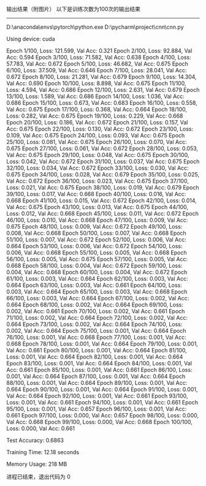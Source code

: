 输出结果（附图片）
以下是训练次数为100次的输出结果

---

D:\anaconda\envs\pytorch\python.exe D:\pycharm\project\cnn\cnn.py 

Using device: cuda

Epoch 1/100, Loss: 121.599, Val Acc: 0.321
Epoch 2/100, Loss: 92.884, Val Acc: 0.594
Epoch 3/100, Loss: 71.582, Val Acc: 0.638
Epoch 4/100, Loss: 57.783, Val Acc: 0.672
Epoch 5/100, Loss: 46.682, Val Acc: 0.675
Epoch 6/100, Loss: 37.509, Val Acc: 0.646
Epoch 7/100, Loss: 28.041, Val Acc: 0.672
Epoch 8/100, Loss: 21.281, Val Acc: 0.679
Epoch 9/100, Loss: 14.304, Val Acc: 0.690
Epoch 10/100, Loss: 8.898, Val Acc: 0.675
Epoch 11/100, Loss: 4.594, Val Acc: 0.686
Epoch 12/100, Loss: 2.631, Val Acc: 0.679
Epoch 13/100, Loss: 1.589, Val Acc: 0.686
Epoch 14/100, Loss: 1.036, Val Acc: 0.686
Epoch 15/100, Loss: 0.673, Val Acc: 0.683
Epoch 16/100, Loss: 0.558, Val Acc: 0.675
Epoch 17/100, Loss: 0.368, Val Acc: 0.664
Epoch 18/100, Loss: 0.282, Val Acc: 0.675
Epoch 19/100, Loss: 0.229, Val Acc: 0.668
Epoch 20/100, Loss: 0.186, Val Acc: 0.672
Epoch 21/100, Loss: 0.157, Val Acc: 0.675
Epoch 22/100, Loss: 0.130, Val Acc: 0.672
Epoch 23/100, Loss: 0.109, Val Acc: 0.675
Epoch 24/100, Loss: 0.093, Val Acc: 0.675
Epoch 25/100, Loss: 0.081, Val Acc: 0.675
Epoch 26/100, Loss: 0.070, Val Acc: 0.675
Epoch 27/100, Loss: 0.061, Val Acc: 0.672
Epoch 28/100, Loss: 0.053, Val Acc: 0.675
Epoch 29/100, Loss: 0.048, Val Acc: 0.675
Epoch 30/100, Loss: 0.042, Val Acc: 0.672
Epoch 31/100, Loss: 0.037, Val Acc: 0.675
Epoch 32/100, Loss: 0.034, Val Acc: 0.672
Epoch 33/100, Loss: 0.030, Val Acc: 0.675
Epoch 34/100, Loss: 0.028, Val Acc: 0.679
Epoch 35/100, Loss: 0.025, Val Acc: 0.672
Epoch 36/100, Loss: 0.023, Val Acc: 0.675
Epoch 37/100, Loss: 0.021, Val Acc: 0.675
Epoch 38/100, Loss: 0.019, Val Acc: 0.679
Epoch 39/100, Loss: 0.017, Val Acc: 0.668
Epoch 40/100, Loss: 0.016, Val Acc: 0.668
Epoch 41/100, Loss: 0.015, Val Acc: 0.672
Epoch 42/100, Loss: 0.014, Val Acc: 0.675
Epoch 43/100, Loss: 0.013, Val Acc: 0.675
Epoch 44/100, Loss: 0.012, Val Acc: 0.668
Epoch 45/100, Loss: 0.011, Val Acc: 0.672
Epoch 46/100, Loss: 0.010, Val Acc: 0.668
Epoch 47/100, Loss: 0.009, Val Acc: 0.675
Epoch 48/100, Loss: 0.009, Val Acc: 0.672
Epoch 49/100, Loss: 0.008, Val Acc: 0.668
Epoch 50/100, Loss: 0.007, Val Acc: 0.668
Epoch 51/100, Loss: 0.007, Val Acc: 0.672
Epoch 52/100, Loss: 0.006, Val Acc: 0.664
Epoch 53/100, Loss: 0.006, Val Acc: 0.672
Epoch 54/100, Loss: 0.006, Val Acc: 0.668
Epoch 55/100, Loss: 0.005, Val Acc: 0.668
Epoch 56/100, Loss: 0.005, Val Acc: 0.675
Epoch 57/100, Loss: 0.005, Val Acc: 0.668
Epoch 58/100, Loss: 0.004, Val Acc: 0.672
Epoch 59/100, Loss: 0.004, Val Acc: 0.668
Epoch 60/100, Loss: 0.004, Val Acc: 0.672
Epoch 61/100, Loss: 0.003, Val Acc: 0.664
Epoch 62/100, Loss: 0.003, Val Acc: 0.664
Epoch 63/100, Loss: 0.003, Val Acc: 0.661
Epoch 64/100, Loss: 0.003, Val Acc: 0.664
Epoch 65/100, Loss: 0.003, Val Acc: 0.668
Epoch 66/100, Loss: 0.003, Val Acc: 0.664
Epoch 67/100, Loss: 0.002, Val Acc: 0.664
Epoch 68/100, Loss: 0.002, Val Acc: 0.664
Epoch 69/100, Loss: 0.002, Val Acc: 0.661
Epoch 70/100, Loss: 0.002, Val Acc: 0.661
Epoch 71/100, Loss: 0.002, Val Acc: 0.664
Epoch 72/100, Loss: 0.002, Val Acc: 0.664
Epoch 73/100, Loss: 0.002, Val Acc: 0.664
Epoch 74/100, Loss: 0.002, Val Acc: 0.664
Epoch 75/100, Loss: 0.001, Val Acc: 0.664
Epoch 76/100, Loss: 0.001, Val Acc: 0.668
Epoch 77/100, Loss: 0.001, Val Acc: 0.668
Epoch 78/100, Loss: 0.001, Val Acc: 0.664
Epoch 79/100, Loss: 0.001, Val Acc: 0.661
Epoch 80/100, Loss: 0.001, Val Acc: 0.664
Epoch 81/100, Loss: 0.001, Val Acc: 0.664
Epoch 82/100, Loss: 0.001, Val Acc: 0.664
Epoch 83/100, Loss: 0.001, Val Acc: 0.664
Epoch 84/100, Loss: 0.001, Val Acc: 0.661
Epoch 85/100, Loss: 0.001, Val Acc: 0.661
Epoch 86/100, Loss: 0.001, Val Acc: 0.664
Epoch 87/100, Loss: 0.001, Val Acc: 0.664
Epoch 88/100, Loss: 0.001, Val Acc: 0.664
Epoch 89/100, Loss: 0.001, Val Acc: 0.664
Epoch 90/100, Loss: 0.001, Val Acc: 0.664
Epoch 91/100, Loss: 0.001, Val Acc: 0.664
Epoch 92/100, Loss: 0.001, Val Acc: 0.661
Epoch 93/100, Loss: 0.001, Val Acc: 0.661
Epoch 94/100, Loss: 0.001, Val Acc: 0.661
Epoch 95/100, Loss: 0.001, Val Acc: 0.657
Epoch 96/100, Loss: 0.001, Val Acc: 0.661
Epoch 97/100, Loss: 0.000, Val Acc: 0.657
Epoch 98/100, Loss: 0.000, Val Acc: 0.668
Epoch 99/100, Loss: 0.000, Val Acc: 0.668
Epoch 100/100, Loss: 0.000, Val Acc: 0.661

Test Accuracy: 0.6863

Training Time: 12.18 seconds

Memory Usage: 218 MB

进程已结束，退出代码为 0
